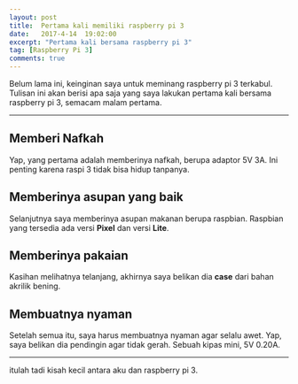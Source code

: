 ```yaml
---
layout: post
title:  Pertama kali memiliki raspberry pi 3
date:   2017-4-14  19:02:00
excerpt: "Pertama kali bersama raspberry pi 3"
tag: [Raspberry Pi 3]
comments: true
---
```


Belum lama ini, keinginan saya untuk meminang raspberry pi 3 terkabul. Tulisan ini akan berisi apa saja yang saya lakukan pertama kali
bersama raspberry pi 3, semacam malam pertama.


<hr>

## Memberi Nafkah
Yap, yang pertama adalah memberinya nafkah, berupa adaptor 5V 3A. Ini penting karena raspi 3 tidak bisa hidup tanpanya.

## Memberinya asupan yang baik
Selanjutnya saya memberinya asupan makanan berupa raspbian. Raspbian yang tersedia ada versi **Pixel** dan versi **Lite**.

## Memberinya pakaian
Kasihan melihatnya telanjang, akhirnya saya belikan dia __case__ dari bahan akrilik bening.

## Membuatnya nyaman
Setelah semua itu, saya harus membuatnya nyaman agar selalu awet. Yap, saya belikan dia pendingin agar tidak gerah. Sebuah kipas mini, 5V 0.20A.

<hr>

itulah tadi kisah kecil antara aku dan raspberry pi 3.
